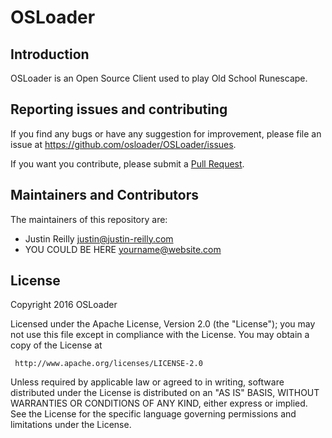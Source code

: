 # OSLoader

## Introduction

OSLoader is an Open Source Client used to play Old School Runescape. 

## Reporting issues and contributing

If you find any bugs or have any suggestion for improvement, please
file an issue at https://github.com/osloader/OSLoader/issues.

If you want you contribute, please submit a [Pull
Request](https://github.com/osloader/OSLoader/pulls).

## Maintainers and Contributors

The maintainers of this repository are:

* Justin Reilly <justin@justin-reilly.com>
* YOU COULD BE HERE <yourname@website.com>

## License

   Copyright 2016 OSLoader

   Licensed under the Apache License, Version 2.0 (the "License");
   you may not use this file except in compliance with the License.
   You may obtain a copy of the License at

     http://www.apache.org/licenses/LICENSE-2.0

   Unless required by applicable law or agreed to in writing, software
   distributed under the License is distributed on an "AS IS" BASIS,
   WITHOUT WARRANTIES OR CONDITIONS OF ANY KIND, either express or implied.
   See the License for the specific language governing permissions and
   limitations under the License.
